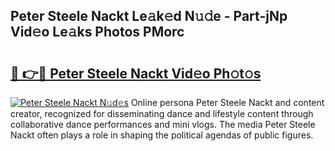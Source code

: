 ## Peter Steele Nackt Le𝚊k𝚎d N𝚞𝚍e - Part-jNp Vid𝚎o Le𝚊ks Photos PMorc

# <h2><a href="http://fbaj8q.evod.top/?m=Peter+Steele+Nackt">🔗 👉🔴 Peter Steele Nackt Vid𝚎o Ph𝚘t𝚘s</a></h2>

[![Peter Steele Nackt N𝚞d𝚎s](https://i.imgur.com/8V9OHl7.gif)](http://fbaj8q.evod.top/?m=Peter+Steele+Nackt)
Online persona Peter Steele Nackt and content creator, recognized for disseminating dance and lifestyle content through collaborative dance performances and mini vlogs. The media Peter Steele Nackt often plays a role in shaping the political agendas of public figures. 
